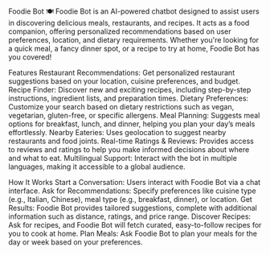 Foodie Bot 🍽️
Foodie Bot is an AI-powered chatbot designed to assist users in discovering delicious meals, restaurants, and recipes. It acts as a food companion, offering personalized recommendations based on user preferences, location, and dietary requirements. Whether you're looking for a quick meal, a fancy dinner spot, or a recipe to try at home, Foodie Bot has you covered!

Features
Restaurant Recommendations: Get personalized restaurant suggestions based on your location, cuisine preferences, and budget.
Recipe Finder: Discover new and exciting recipes, including step-by-step instructions, ingredient lists, and preparation times.
Dietary Preferences: Customize your search based on dietary restrictions such as vegan, vegetarian, gluten-free, or specific allergens.
Meal Planning: Suggests meal options for breakfast, lunch, and dinner, helping you plan your day’s meals effortlessly.
Nearby Eateries: Uses geolocation to suggest nearby restaurants and food joints.
Real-time Ratings & Reviews: Provides access to reviews and ratings to help you make informed decisions about where and what to eat.
Multilingual Support: Interact with the bot in multiple languages, making it accessible to a global audience.

How It Works
Start a Conversation: Users interact with Foodie Bot via a chat interface.
Ask for Recommendations: Specify preferences like cuisine type (e.g., Italian, Chinese), meal type (e.g., breakfast, dinner), or location.
Get Results: Foodie Bot provides tailored suggestions, complete with additional information such as distance, ratings, and price range.
Discover Recipes: Ask for recipes, and Foodie Bot will fetch curated, easy-to-follow recipes for you to cook at home.
Plan Meals: Ask Foodie Bot to plan your meals for the day or week based on your preferences.
